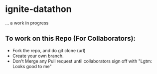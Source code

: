 # ignite-datathon
... a work in progress
## To work on this Repo (For Collaborators):
- Fork the repo, and do git clone (url)
- Create your own branch.
- Don't Merge any Pull request until collaborators sign off with "Lgtm: Looks good to me"
  
